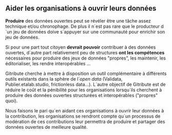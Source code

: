 
## Aider les organisations à ouvrir leurs données

**Produire** des données ouvertes peut se révéler être une tâche assez technique et/ou chronophage. De plus il n´est pas rare que le producteur d´un jeu de données doive s´appuyer sur une communauté pour enrichir son jeu de données.

Si pour une part tout citoyen **devrait pouvoir** contribuer à des données ouvertes, d´autre part relativement peu de structures **ont les compétences** nécessaires pour produire des jeux de données "propres", les maintenir, les éditorialiser, les rendre interopérables ...

Gitribute cherche à mettre à disposition un outil complémentaire à différents outils existants dans la sphère de l´_open data_ (Validata, Publier.etalab.studio, frictionless data...). L´autre objectif de Gitribute est de réduire le coût et la pénibilité pour les organisations lorsqu´ils cherchent à produire des données ouvertes structurées et interopérables ("propres" quoi).

Nous faisons le pari qu´en aidant ces organisations à ouvrir leur données à la contribution, les organisations se rendront compte qu´un processus de modération de ces contributions leur permettra de produire et partager des données ouvertes de meilleure qualité.
